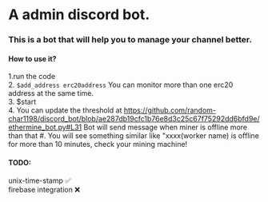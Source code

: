 # A admin discord bot.

### This is a bot that will help you to manage your channel better. 

#### How to use it?
1.run the code <br>
2. ```$add_address erc20address``` You can monitor more than one erc20 address at the same time. <br>
3. $start <br>
4. You can update the threshold at https://github.com/random-char1198/discord_bot/blob/ae287db19cfc1b76e8d3c25c67f75292dd6bfd9e/ethermine_bot.py#L31 
   Bot will send message when miner is offline more than that #. You will see something similar like "xxxx(worker name) is offline for more than 10 minutes, check your mining machine!

#### TODO:
unix-time-stamp :white_check_mark:	<br>
firebase integration 	:x:
